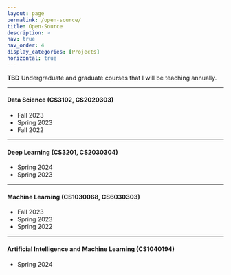 ```yaml
---
layout: page
permalink: /open-source/
title: Open-Source
description: >
nav: true
nav_order: 4
display_categories: [Projects]
horizontal: true
---
```


<b>TBD</b> Undergraduate and graduate courses that I will be teaching annually.

***

#### Data Science (CS3102, CS2020303)
- Fall 2023
- Spring 2023
- Fall 2022

***

#### Deep Learning (CS3201, CS2030304)
- Spring 2024
- Spring 2023

***

#### Machine Learning (CS1030068, CS6030303)
- Fall 2023
- Spring 2023
- Spring 2022

***

#### Artificial Intelligence and Machine Learning (CS1040194)
- Spring 2024
